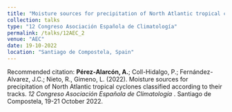 ```yaml
---
title: "Moisture sources for precipitation of North Atlantic tropical cyclones classified according to their tracks"
collection: talks
type: "12 Congreso Asociación Española de Climatología"
permalink: /talks/12AEC_2
venue: "AEC"
date: 19-10-2022
location: "Santiago de Compostela, Spain"
---
```


Recommended citation: <b>Pérez-Alarcón, A.</b>; Coll-Hidalgo, P.; Fernández-Alvarez, J.C.; Nieto, R., Gimeno, L. (2022).
Moisture sources for precipitation of North Atlantic tropical cyclones classified according to their tracks. <i> 12 Congreso 
  Asociación Española de Climatología </i>. Santiago de Compostela, 19-21 October 2022.
